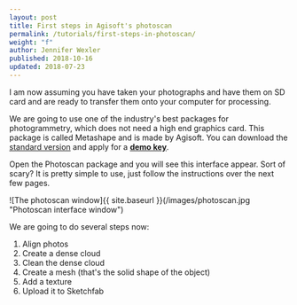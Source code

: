 ```yaml
---
layout: post
title: First steps in Agisoft's photoscan
permalink: /tutorials/first-steps-in-photoscan/
weight: "f"
author: Jennifer Wexler
published: 2018-10-16
updated: 2018-07-23
---
```


I am now assuming you have taken your photographs and have them on SD card and are ready to transfer them onto your computer for processing. 

We are going to use one of the industry's best packages for photogrammetry, which does not need a high end graphics card. This package is called Metashape and is made by Agisoft. You can download the [standard version](http://www.agisoft.com/downloads/installer/) and apply for a **[demo key](http://www.agisoft.com/downloads/installer/#)**. 

Open the Photoscan package and you will see this interface appear. Sort of scary? It is pretty simple to use, just follow the instructions over the next few pages. 

![The photoscan window]{{ site.baseurl }}(/images/photoscan.jpg "Photoscan interface window")

We are going to do several steps now:

1. Align photos
2. Create a dense cloud
3. Clean the dense cloud
4. Create a mesh (that's the solid shape of the object)
5. Add a texture
6. Upload it to Sketchfab
